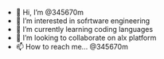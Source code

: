 - 👋 Hi, I’m @345670m
- 👀 I’m interested in sofrtware engineering
-  🌱 I’m currently learning coding languages
- 💞️ I’m looking to collaborate on alx platform
- 📫 How to reach me... @345670m

<!---
345670m/345670m is a ✨ special ✨ repository because its `README.md` (this file) appears on your GitHub profile.
You can click the Preview link to take a look at your changes.
--->
